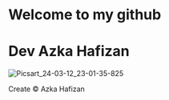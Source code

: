 # Welcome to my github
# Dev Azka Hafizan



![Picsart_24-03-12_23-01-35-825](https://github.com/azkahafizan/devazkahafizan/assets/129851169/ca195b39-17aa-4365-ae20-c181ce1e5578)

Create © Azka Hafizan
